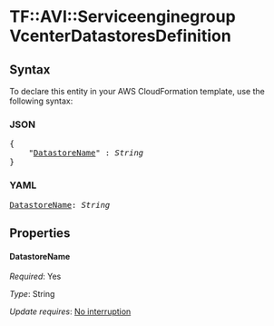 # TF::AVI::Serviceenginegroup VcenterDatastoresDefinition

## Syntax

To declare this entity in your AWS CloudFormation template, use the following syntax:

### JSON

<pre>
{
    "<a href="#datastorename" title="DatastoreName">DatastoreName</a>" : <i>String</i>
}
</pre>

### YAML

<pre>
<a href="#datastorename" title="DatastoreName">DatastoreName</a>: <i>String</i>
</pre>

## Properties

#### DatastoreName

_Required_: Yes

_Type_: String

_Update requires_: [No interruption](https://docs.aws.amazon.com/AWSCloudFormation/latest/UserGuide/using-cfn-updating-stacks-update-behaviors.html#update-no-interrupt)

